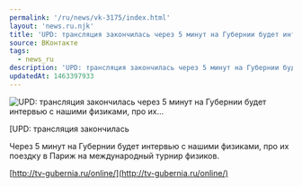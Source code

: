 ```yaml
---
permalink: '/ru/news/vk-3175/index.html'
layout: 'news.ru.njk'
title: 'UPD: трансляция закончилась через 5 минут на Губернии будет интервью с нашими физиками, про их'
source: ВКонтакте
tags:
  - news_ru
description: 'UPD: трансляция закончилась через 5 минут на Губернии будет интервью с нашими физиками, про их…'
updatedAt: 1463397933
---
```

![UPD: трансляция закончилась через 5 минут на Губернии будет интервью с нашими физиками, про их…](https://sun9-35.userapi.com/c626427/v626427484/1a74a/6S8a3nS84xw.jpg)

[UPD: трансляция закончилась

Через 5 минут на Губернии будет интервью с нашими физиками, про их поездку в Париж на международный турнир физиков.

[http://tv-gubernia.ru/online/](http://tv-gubernia.ru/online/)
